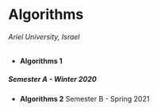 # Algorithms

###### Ariel University, Israel

* **Algorithms 1** 
  
##### Semester A - Winter 2020

* **Algorithms 2** Semester B - Spring 2021

